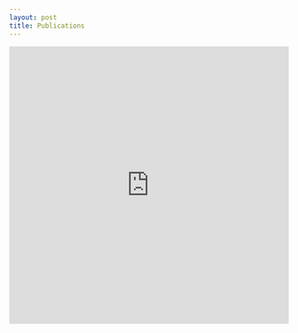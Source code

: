 ```yaml
---
layout: post
title: Publications
---
```



<!-- <script src="https://bibbase.org/show?bib=https%3A%2F%2Fapi.zotero.org%2Fusers%2F3636796%2Fcollections%2FNI6VDPMI%2Fitems%3Fkey%3DctxFP0mdGrv98wIzsoxlydCp%26format%3Dbibtex%26limit%3D100&jsonp=1"></script> -->

<div style="background-color: #f2f0ec;">
<iframe src="https://bibbase.org/show?bib=https%3A%2F%2Fapi.zotero.org%2Fusers%2F3636796%2Fcollections%2FWMCPRNWQ%2Fitems%3Fkey%3D2we23lDB9bc8qOnSiv0rA6d0%26format%3Dbibtex%26limit%3D100" width="100%" height="500" frameborder="0"></iframe>

</div>

